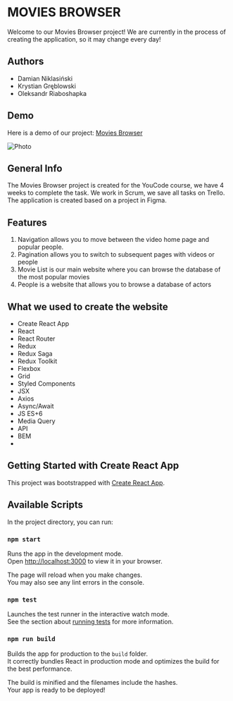 # MOVIES BROWSER
Welcome to our Movies Browser project! We are currently in the process of creating the application, so it may change every day!

## Authors

- Damian Niklasiński
- Krystian Gręblowski
- Oleksandr Riaboshapka

## Demo
Here is a demo of our project:
[Movies Browser](https://krystiangreblowski.github.io/movies-browser/)

![Photo](https://i.imgur.com/Pekc2pd.png)

## General Info
The Movies Browser project is created for the YouCode course, we have 4 weeks to complete the task. We work in Scrum, we save all tasks on Trello. The application is created based on a project in Figma.

## Features
1. Navigation allows you to move between the video home page and popular people.
2. Pagination allows you to switch to subsequent pages with videos or people
3. Movie List is our main website where you can browse the database of the most popular movies
4. People is a website that allows you to browse a database of actors

## What we used to create the website

- Create React App
- React
- React Router
- Redux
- Redux Saga
- Redux Toolkit
- Flexbox
- Grid
- Styled Components
- JSX
- Axios
- Async/Await
- JS ES+6
- Media Query
- API
- BEM
- 

## Getting Started with Create React App

This project was bootstrapped with [Create React App](https://github.com/facebook/create-react-app).

## Available Scripts

In the project directory, you can run:

### `npm start`

Runs the app in the development mode.\
Open [http://localhost:3000](http://localhost:3000) to view it in your browser.

The page will reload when you make changes.\
You may also see any lint errors in the console.

### `npm test`

Launches the test runner in the interactive watch mode.\
See the section about [running tests](https://facebook.github.io/create-react-app/docs/running-tests) for more information.

### `npm run build`

Builds the app for production to the `build` folder.\
It correctly bundles React in production mode and optimizes the build for the best performance.

The build is minified and the filenames include the hashes.\
Your app is ready to be deployed!
